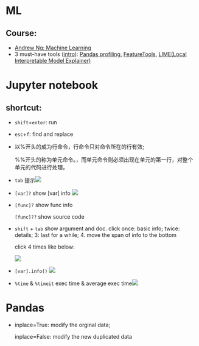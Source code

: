 # ML

## Course:

- [Andrew Ng: Machine Learning](https://www.coursera.org/learn/machine-learning/home/welcome)
- 3 must-have tools ([intro](https://fizzylogic.nl/2018/08/21/5-must-have-tools-if-youre-serious-about-machine-learning/)): [Pandas profiling](https://github.com/pandas-profiling/pandas-profiling), [FeatureTools](https://www.featuretools.com/), [LIME(Local Interpretable Model Explainer)](https://github.com/marcotcr/lime)

# Jupyter notebook

## shortcut:

- `shift`+`enter`: run
- `esc`+`f`: find and replace

- 以%开头的成为行命令，行命令只对命令所在的行有效;

  %%开头的称为单元命令。，而单元命令则必须出现在单元的第一行，对整个单元的代码进行处理。

- `tab` 提示![](https://ipic-1300911741.oss-cn-shanghai.aliyuncs.com/2020-05-14-062758.jpg)

- `[var]?`  show [var] info ![](https://ipic-1300911741.oss-cn-shanghai.aliyuncs.com/2020-05-14-062811.jpg)

- `[func]?` show func info

  `[func]??` show source code

- `shift` + `tab`  show argument and doc. click once: basic info; twice: details; 3: last for a while; 4. move the span of info to the bottom 

  click 4 times like below:

  ![](https://ipic-1300911741.oss-cn-shanghai.aliyuncs.com/2020-05-14-062814.jpg)

  

- `[var].info()` ![](https://ipic-1300911741.oss-cn-shanghai.aliyuncs.com/2020-05-14-062822.jpg)

- `%time` & `%timeit` exec time & average exec time![](https://ipic-1300911741.oss-cn-shanghai.aliyuncs.com/2020-05-14-062832.jpg)




# Pandas

- inplace=True: modify the orginal data;

  inplace=False: modify the new duplicated data